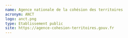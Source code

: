 ```yaml
---
name: Agence nationale de la cohésion des territoires
acronym: ANCT
logo: anct.png
type: Etablissement public
site: https://agence-cohesion-territoires.gouv.fr
---
```

